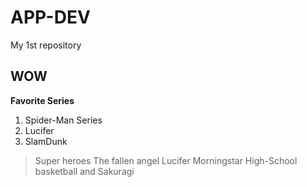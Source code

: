 # APP-DEV
My 1st repository
## WOW

**Favorite Series**
1. Spider-Man Series
2. Lucifer
3. SlamDunk

> Super heroes
> The fallen angel Lucifer Morningstar
> High-School basketball and Sakuragi

